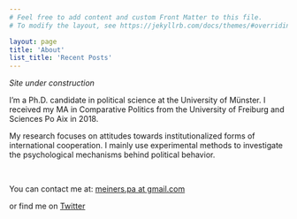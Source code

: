 ```yaml
---
# Feel free to add content and custom Front Matter to this file.
# To modify the layout, see https://jekyllrb.com/docs/themes/#overriding-theme-defaults

layout: page
title: 'About'
list_title: 'Recent Posts'
---
```

*Site under construction*


I’m a Ph.D. candidate in political science at the University of Münster. I received my MA in Comparative Politics from the University of Freiburg and Sciences Po Aix in 2018. 

My research focuses on attitudes towards institutionalized forms of international cooperation. I mainly use experimental methods to investigate the psychological mechanisms behind political behavior.

<br/>

You can contact me at: [meiners.pa at gmail.com ](mailto:meiners.pa@gmail.com) 


 or find me on [Twitter](https://twitter.com/pa_meiners)  



<br/>
